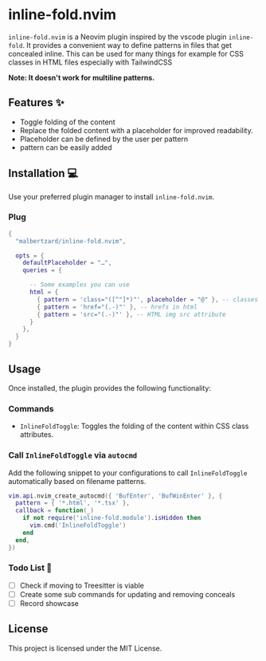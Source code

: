 # inline-fold.nvim

`inline-fold.nvim` is a Neovim plugin inspired by the vscode plugin `inline-fold`. It provides a convenient way to define patterns in files that get concealed inline. This can be used for many things for example for CSS classes in HTML files especially with TailwindCSS

**Note: It doesn't work for multiline patterns.**

## Features ✨

- Toggle folding of the content
- Replace the folded content with a placeholder for improved readability.
- Placeholder can be defined by the user per pattern
- pattern can be easily added

## Installation 💻

Use your preferred plugin manager to install `inline-fold.nvim`.

### Plug

```lua
{
  "malbertzard/inline-fold.nvim",

  opts = {
    defaultPlaceholder = "…",
    queries = {

      -- Some examples you can use
      html = {
        { pattern = 'class="([^"]*)"', placeholder = "@" }, -- classes in html
        { pattern = 'href="(.-)"' }, -- hrefs in html
        { pattern = 'src="(.-)"' }, -- HTML img src attribute
      }
    },
  }
}
```

## Usage

Once installed, the plugin provides the following functionality:

### Commands

- `InlineFoldToggle`: Toggles the folding of the content within CSS class attributes.

### Call `InlineFoldToggle` via `autocmd`

Add the following snippet to your configurations to call `InlineFoldToggle` automatically based on filename patterns.
```lua
vim.api.nvim_create_autocmd({ 'BufEnter', 'BufWinEnter' }, {
  pattern = { '*.html', '*.tsx' },
  callback = function(_)
    if not require('inline-fold.module').isHidden then
      vim.cmd('InlineFoldToggle')
    end
  end,
})
```

### Todo List 📝

- [ ] Check if moving to Treesitter is viable
- [ ] Create some sub commands for updating and removing conceals
- [ ] Record showcase

## License

This project is licensed under the MIT License.

